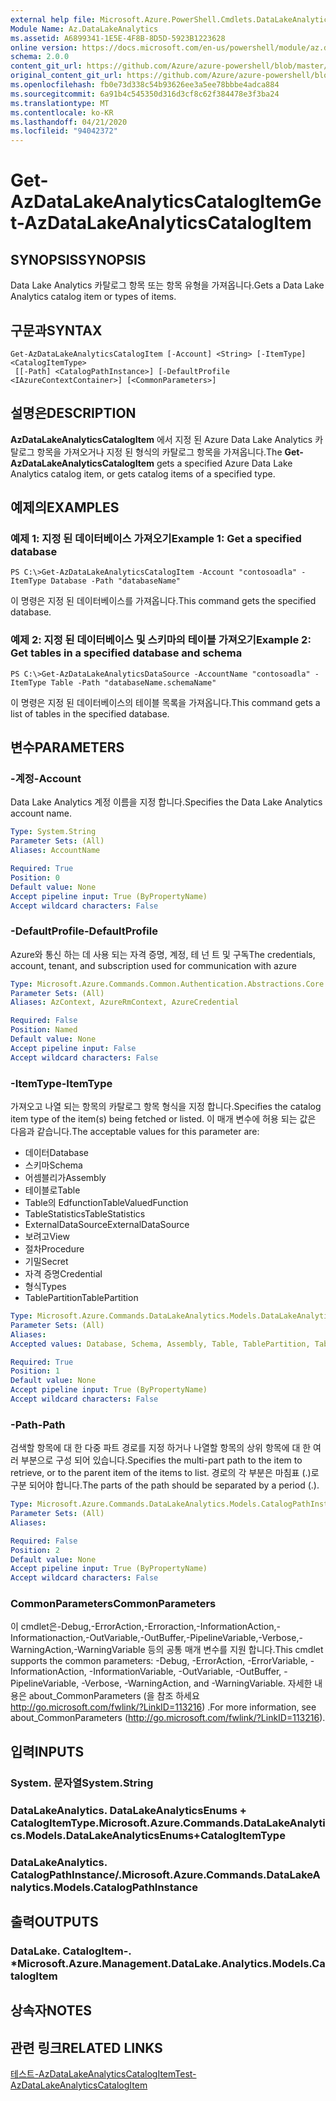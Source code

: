 ```yaml
---
external help file: Microsoft.Azure.PowerShell.Cmdlets.DataLakeAnalytics.dll-Help.xml
Module Name: Az.DataLakeAnalytics
ms.assetid: A6899341-1E5E-4F8B-8D5D-5923B1223628
online version: https://docs.microsoft.com/en-us/powershell/module/az.datalakeanalytics/get-azdatalakeanalyticscatalogitem
schema: 2.0.0
content_git_url: https://github.com/Azure/azure-powershell/blob/master/src/DataLakeAnalytics/DataLakeAnalytics/help/Get-AzDataLakeAnalyticsCatalogItem.md
original_content_git_url: https://github.com/Azure/azure-powershell/blob/master/src/DataLakeAnalytics/DataLakeAnalytics/help/Get-AzDataLakeAnalyticsCatalogItem.md
ms.openlocfilehash: fb0e73d338c54b93626ee3a5ee78bbbe4adca884
ms.sourcegitcommit: 6a91b4c545350d316d3cf8c62f384478e3f3ba24
ms.translationtype: MT
ms.contentlocale: ko-KR
ms.lasthandoff: 04/21/2020
ms.locfileid: "94042372"
---
```

# <span data-ttu-id="e7675-101">Get-AzDataLakeAnalyticsCatalogItem</span><span class="sxs-lookup"><span data-stu-id="e7675-101">Get-AzDataLakeAnalyticsCatalogItem</span></span>

## <span data-ttu-id="e7675-102">SYNOPSIS</span><span class="sxs-lookup"><span data-stu-id="e7675-102">SYNOPSIS</span></span>
<span data-ttu-id="e7675-103">Data Lake Analytics 카탈로그 항목 또는 항목 유형을 가져옵니다.</span><span class="sxs-lookup"><span data-stu-id="e7675-103">Gets a Data Lake Analytics catalog item or types of items.</span></span>

## <span data-ttu-id="e7675-104">구문과</span><span class="sxs-lookup"><span data-stu-id="e7675-104">SYNTAX</span></span>

```
Get-AzDataLakeAnalyticsCatalogItem [-Account] <String> [-ItemType] <CatalogItemType>
 [[-Path] <CatalogPathInstance>] [-DefaultProfile <IAzureContextContainer>] [<CommonParameters>]
```

## <span data-ttu-id="e7675-105">설명은</span><span class="sxs-lookup"><span data-stu-id="e7675-105">DESCRIPTION</span></span>
<span data-ttu-id="e7675-106">**AzDataLakeAnalyticsCatalogItem** 에서 지정 된 Azure Data Lake Analytics 카탈로그 항목을 가져오거나 지정 된 형식의 카탈로그 항목을 가져옵니다.</span><span class="sxs-lookup"><span data-stu-id="e7675-106">The **Get-AzDataLakeAnalyticsCatalogItem** gets a specified Azure Data Lake Analytics catalog item, or gets catalog items of a specified type.</span></span>

## <span data-ttu-id="e7675-107">예제의</span><span class="sxs-lookup"><span data-stu-id="e7675-107">EXAMPLES</span></span>

### <span data-ttu-id="e7675-108">예제 1: 지정 된 데이터베이스 가져오기</span><span class="sxs-lookup"><span data-stu-id="e7675-108">Example 1: Get a specified database</span></span>
```
PS C:\>Get-AzDataLakeAnalyticsCatalogItem -Account "contosoadla" -ItemType Database -Path "databaseName"
```

<span data-ttu-id="e7675-109">이 명령은 지정 된 데이터베이스를 가져옵니다.</span><span class="sxs-lookup"><span data-stu-id="e7675-109">This command gets the specified database.</span></span>

### <span data-ttu-id="e7675-110">예제 2: 지정 된 데이터베이스 및 스키마의 테이블 가져오기</span><span class="sxs-lookup"><span data-stu-id="e7675-110">Example 2: Get tables in a specified database and schema</span></span>
```
PS C:\>Get-AzDataLakeAnalyticsDataSource -AccountName "contosoadla" -ItemType Table -Path "databaseName.schemaName"
```

<span data-ttu-id="e7675-111">이 명령은 지정 된 데이터베이스의 테이블 목록을 가져옵니다.</span><span class="sxs-lookup"><span data-stu-id="e7675-111">This command gets a list of tables in the specified database.</span></span>

## <span data-ttu-id="e7675-112">변수</span><span class="sxs-lookup"><span data-stu-id="e7675-112">PARAMETERS</span></span>

### <span data-ttu-id="e7675-113">-계정</span><span class="sxs-lookup"><span data-stu-id="e7675-113">-Account</span></span>
<span data-ttu-id="e7675-114">Data Lake Analytics 계정 이름을 지정 합니다.</span><span class="sxs-lookup"><span data-stu-id="e7675-114">Specifies the Data Lake Analytics account name.</span></span>

```yaml
Type: System.String
Parameter Sets: (All)
Aliases: AccountName

Required: True
Position: 0
Default value: None
Accept pipeline input: True (ByPropertyName)
Accept wildcard characters: False
```

### <span data-ttu-id="e7675-115">-DefaultProfile</span><span class="sxs-lookup"><span data-stu-id="e7675-115">-DefaultProfile</span></span>
<span data-ttu-id="e7675-116">Azure와 통신 하는 데 사용 되는 자격 증명, 계정, 테 넌 트 및 구독</span><span class="sxs-lookup"><span data-stu-id="e7675-116">The credentials, account, tenant, and subscription used for communication with azure</span></span>

```yaml
Type: Microsoft.Azure.Commands.Common.Authentication.Abstractions.Core.IAzureContextContainer
Parameter Sets: (All)
Aliases: AzContext, AzureRmContext, AzureCredential

Required: False
Position: Named
Default value: None
Accept pipeline input: False
Accept wildcard characters: False
```

### <span data-ttu-id="e7675-117">-ItemType</span><span class="sxs-lookup"><span data-stu-id="e7675-117">-ItemType</span></span>
<span data-ttu-id="e7675-118">가져오고 나열 되는 항목의 카탈로그 항목 형식을 지정 합니다.</span><span class="sxs-lookup"><span data-stu-id="e7675-118">Specifies the catalog item type of the item(s) being fetched or listed.</span></span>
<span data-ttu-id="e7675-119">이 매개 변수에 허용 되는 값은 다음과 같습니다.</span><span class="sxs-lookup"><span data-stu-id="e7675-119">The acceptable values for this parameter are:</span></span>
- <span data-ttu-id="e7675-120">데이터</span><span class="sxs-lookup"><span data-stu-id="e7675-120">Database</span></span>
- <span data-ttu-id="e7675-121">스키마</span><span class="sxs-lookup"><span data-stu-id="e7675-121">Schema</span></span>
- <span data-ttu-id="e7675-122">어셈블리가</span><span class="sxs-lookup"><span data-stu-id="e7675-122">Assembly</span></span>
- <span data-ttu-id="e7675-123">테이블로</span><span class="sxs-lookup"><span data-stu-id="e7675-123">Table</span></span>
- <span data-ttu-id="e7675-124">Table의 Edfunction</span><span class="sxs-lookup"><span data-stu-id="e7675-124">TableValuedFunction</span></span>
- <span data-ttu-id="e7675-125">TableStatistics</span><span class="sxs-lookup"><span data-stu-id="e7675-125">TableStatistics</span></span>
- <span data-ttu-id="e7675-126">ExternalDataSource</span><span class="sxs-lookup"><span data-stu-id="e7675-126">ExternalDataSource</span></span>
- <span data-ttu-id="e7675-127">보려고</span><span class="sxs-lookup"><span data-stu-id="e7675-127">View</span></span>
- <span data-ttu-id="e7675-128">절차</span><span class="sxs-lookup"><span data-stu-id="e7675-128">Procedure</span></span>
- <span data-ttu-id="e7675-129">기밀</span><span class="sxs-lookup"><span data-stu-id="e7675-129">Secret</span></span>
- <span data-ttu-id="e7675-130">자격 증명</span><span class="sxs-lookup"><span data-stu-id="e7675-130">Credential</span></span>
- <span data-ttu-id="e7675-131">형식</span><span class="sxs-lookup"><span data-stu-id="e7675-131">Types</span></span>
- <span data-ttu-id="e7675-132">TablePartition</span><span class="sxs-lookup"><span data-stu-id="e7675-132">TablePartition</span></span>

```yaml
Type: Microsoft.Azure.Commands.DataLakeAnalytics.Models.DataLakeAnalyticsEnums+CatalogItemType
Parameter Sets: (All)
Aliases:
Accepted values: Database, Schema, Assembly, Table, TablePartition, TableValuedFunction, TableStatistics, ExternalDataSource, View, Procedure, Secret, Credential, Types, Package

Required: True
Position: 1
Default value: None
Accept pipeline input: True (ByPropertyName)
Accept wildcard characters: False
```

### <span data-ttu-id="e7675-133">-Path</span><span class="sxs-lookup"><span data-stu-id="e7675-133">-Path</span></span>
<span data-ttu-id="e7675-134">검색할 항목에 대 한 다중 파트 경로를 지정 하거나 나열할 항목의 상위 항목에 대 한 여러 부분으로 구성 되어 있습니다.</span><span class="sxs-lookup"><span data-stu-id="e7675-134">Specifies the multi-part path to the item to retrieve, or to the parent item of the items to list.</span></span>
<span data-ttu-id="e7675-135">경로의 각 부분은 마침표 (.)로 구분 되어야 합니다.</span><span class="sxs-lookup"><span data-stu-id="e7675-135">The parts of the path should be separated by a period (.).</span></span>

```yaml
Type: Microsoft.Azure.Commands.DataLakeAnalytics.Models.CatalogPathInstance
Parameter Sets: (All)
Aliases:

Required: False
Position: 2
Default value: None
Accept pipeline input: True (ByPropertyName)
Accept wildcard characters: False
```

### <span data-ttu-id="e7675-136">CommonParameters</span><span class="sxs-lookup"><span data-stu-id="e7675-136">CommonParameters</span></span>
<span data-ttu-id="e7675-137">이 cmdlet은-Debug,-ErrorAction,-Erroraction,-InformationAction,-Informationaction,-OutVariable,-OutBuffer,-PipelineVariable,-Verbose,-WarningAction,-WarningVariable 등의 공통 매개 변수를 지원 합니다.</span><span class="sxs-lookup"><span data-stu-id="e7675-137">This cmdlet supports the common parameters: -Debug, -ErrorAction, -ErrorVariable, -InformationAction, -InformationVariable, -OutVariable, -OutBuffer, -PipelineVariable, -Verbose, -WarningAction, and -WarningVariable.</span></span> <span data-ttu-id="e7675-138">자세한 내용은 about_CommonParameters (을 참조 하세요 http://go.microsoft.com/fwlink/?LinkID=113216) .</span><span class="sxs-lookup"><span data-stu-id="e7675-138">For more information, see about_CommonParameters (http://go.microsoft.com/fwlink/?LinkID=113216).</span></span>

## <span data-ttu-id="e7675-139">입력</span><span class="sxs-lookup"><span data-stu-id="e7675-139">INPUTS</span></span>

### <span data-ttu-id="e7675-140">System. 문자열</span><span class="sxs-lookup"><span data-stu-id="e7675-140">System.String</span></span>

### <span data-ttu-id="e7675-141">DataLakeAnalytics. DataLakeAnalyticsEnums + CatalogItemType.</span><span class="sxs-lookup"><span data-stu-id="e7675-141">Microsoft.Azure.Commands.DataLakeAnalytics.Models.DataLakeAnalyticsEnums+CatalogItemType</span></span>

### <span data-ttu-id="e7675-142">DataLakeAnalytics. CatalogPathInstance/.</span><span class="sxs-lookup"><span data-stu-id="e7675-142">Microsoft.Azure.Commands.DataLakeAnalytics.Models.CatalogPathInstance</span></span>

## <span data-ttu-id="e7675-143">출력</span><span class="sxs-lookup"><span data-stu-id="e7675-143">OUTPUTS</span></span>

### <span data-ttu-id="e7675-144">DataLake. CatalogItem-. \*</span><span class="sxs-lookup"><span data-stu-id="e7675-144">Microsoft.Azure.Management.DataLake.Analytics.Models.CatalogItem</span></span>

## <span data-ttu-id="e7675-145">상속자</span><span class="sxs-lookup"><span data-stu-id="e7675-145">NOTES</span></span>

## <span data-ttu-id="e7675-146">관련 링크</span><span class="sxs-lookup"><span data-stu-id="e7675-146">RELATED LINKS</span></span>

[<span data-ttu-id="e7675-147">테스트-AzDataLakeAnalyticsCatalogItem</span><span class="sxs-lookup"><span data-stu-id="e7675-147">Test-AzDataLakeAnalyticsCatalogItem</span></span>](./Test-AzDataLakeAnalyticsCatalogItem.md)


